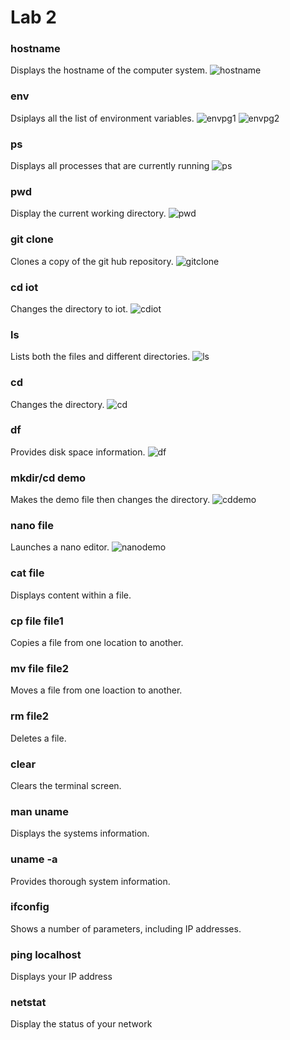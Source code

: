 # Lab 2
### hostname
Displays the hostname of the computer system.
![hostname](https://github.com/andrewec0/EE-322/assets/117099928/59477149-c2c4-4f96-827a-04f168aca486)
### env
Dsiplays all the list of environment variables.
![envpg1](https://github.com/andrewec0/EE-322/assets/117099928/2723e85d-6a2e-48d0-a2c1-27bf925ff2aa)
![envpg2](https://github.com/andrewec0/EE-322/assets/117099928/3046ea5e-a2f5-4f67-bf02-7a809aad6a35)
### ps
Displays all processes that are currently running
![ps](https://github.com/andrewec0/EE-322/assets/117099928/04e54f91-d1dd-4f88-b3c5-5c8dcd709ddb)
### pwd
Display the current working directory.
![pwd](https://github.com/andrewec0/EE-322/assets/117099928/cfb40c85-908e-4113-a718-934157eec836)
### git clone
Clones a copy of the git hub repository.
![gitclone](https://github.com/andrewec0/EE-322/assets/117099928/549c3d6c-bfaa-4281-8cc8-91085c69386a)
### cd iot
Changes the directory to iot.
![cdiot](https://github.com/andrewec0/EE-322/assets/117099928/022d6f4f-549c-4e96-8733-7494e8a40822)
### ls
Lists both the files and different directories.
![ls](https://github.com/andrewec0/EE-322/assets/117099928/1b5fb45c-1797-44f6-a175-dba84034fea7)
### cd
Changes the directory.
![cd](https://github.com/andrewec0/EE-322/assets/117099928/d99b9bda-0543-4b24-b85b-6395bcd80ade)
### df
Provides disk space information.
![df](https://github.com/andrewec0/EE-322/assets/117099928/641be1e4-70aa-4e24-bfcb-b27370ac4301)
### mkdir/cd demo
Makes the demo file then changes the directory.
![cddemo](https://github.com/andrewec0/EE-322/assets/117099928/5379880c-a58f-4f4d-aecc-9380e3683d94)
### nano file
Launches a nano editor.
![nanodemo](https://github.com/andrewec0/EE-322/assets/117099928/6b1a9514-b75b-4175-a814-65ea8ed3a645)
### cat file
Displays content within a file.
### cp file file1
Copies a file from one location to another.
### mv file file2
Moves a file from one loaction to another.
### rm file2
Deletes a file.
### clear
Clears the terminal screen.
### man uname
Displays the systems information.
### uname -a
Provides thorough system information.
### ifconfig
Shows a number of parameters, including IP addresses.
### ping localhost
Displays your IP address
### netstat
Display the status of your network
